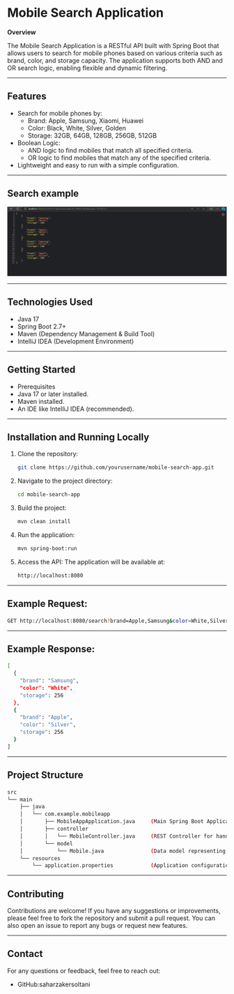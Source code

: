 # Mobile Search Application
**Overview**

The Mobile Search Application is a RESTful API built with Spring Boot that allows users to search for mobile phones based on various criteria such as brand, color, and storage capacity. The application supports both AND and OR search logic, enabling flexible and dynamic filtering.

------------------

## Features

- Search for mobile phones by:
  * Brand: Apple, Samsung, Xiaomi, Huawei
  * Color: Black, White, Silver, Golden
  * Storage: 32GB, 64GB, 128GB, 256GB, 512GB
- Boolean Logic:
  * AND logic to find mobiles that match all specified criteria.
  * OR logic to find mobiles that match any of the specified criteria.
- Lightweight and easy to run with a simple configuration.

-------------------
## Search example
![My Image](my-image.png)

-------------


## Technologies Used
- Java 17
- Spring Boot 2.7+
- Maven (Dependency Management & Build Tool)
- IntelliJ IDEA (Development Environment)

---

## Getting Started
- Prerequisites
- Java 17 or later installed.
- Maven installed.
- An IDE like IntelliJ IDEA (recommended).

-------

## Installation and Running Locally

1. Clone the repository:
   ```bash
   git clone https://github.com/yourusername/mobile-search-app.git

2. Navigate to the project directory:
   ```bash
   cd mobile-search-app

3. Build the project:
   ```bash
   mvn clean install

4. Run the application:
   ```bash
   mvn spring-boot:run

5. Access the API: The application will be available at:
   ```bash
   http://localhost:8080

-------------

## Example Request:

```bash
GET http://localhost:8080/search?brand=Apple,Samsung&color=White,Silver&storage=128,256,512&useOr=false
```

-----------------------
## Example Response:

```bash
[
  {
    "brand": "Samsung",
    "color": "White",
    "storage": 256
  },
  {
    "brand": "Apple",
    "color": "Silver",
    "storage": 256
  }
]
```

------------------

## Project Structure

```bash
src
└── main
    ├── java
    │   └── com.example.mobileapp
    │       ├── MobileAppApplication.java     (Main Spring Boot Application)
    │       ├── controller
    │       │   └── MobileController.java     (REST Controller for handling API requests)
    │       └── model
    │           └── Mobile.java               (Data model representing a mobile phone)
    └── resources
        └── application.properties            (Application configuration file)
```

------------------------

## Contributing

Contributions are welcome! If you have any suggestions or improvements, please feel free to fork the repository and submit a pull request. You can also open an issue to report any bugs or request new features.

-------------

## Contact

For any questions or feedback, feel free to reach out:

- GitHub:saharzakersoltani




